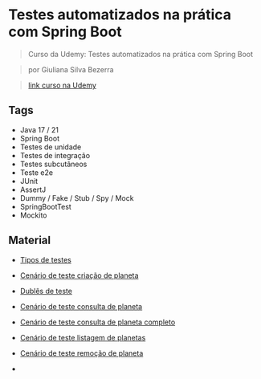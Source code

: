 # Testes automatizados na prática com Spring Boot

> Curso da Udemy: Testes automatizados na prática com Spring Boot

> por Giuliana Silva Bezerra

> [link curso na Udemy](https://www.udemy.com/course/testes-automatizados-na-pratica-com-spring-boot/)

## Tags

- Java 17 / 21
- Spring Boot
- Testes de unidade
- Testes de integração
- Testes subcutâneos
- Teste e2e
- JUnit
- AssertJ
- Dummy / Fake / Stub / Spy / Mock
- SpringBootTest
- Mockito

## Material

- [Tipos de testes](https://whimsical.com/tipos-de-teste-automatizado-XkSqgpqWZwnPaF1Kgz1maB)

- [Cenário de teste criação de planeta](files/Cenarios-de-Teste-Cadastro-de-Planeta.png)

- [Dublês de teste](https://whimsical.com/dubles-de-teste-BnVqRZNUeHWpCV3FKzXsgt)

- [Cenário de teste consulta de planeta](files/Cenários-de-Teste-Consulta-de-Planeta.png)

- [Cenário de teste consulta de planeta completo](files/Cenarios-de-Teste-Consulta-de-Planeta-Completo.png)

- [Cenário de teste listagem de planetas](files/Cenarios-de-Teste-Listagem-de-Planetas.png)

- [Cenário de teste remoção de planeta](files/Cenarios-de-Teste-Remocao-de-Planeta.png)

-
